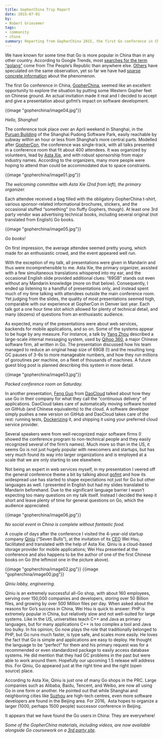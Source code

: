 ```yaml
---
title: GopherChina Trip Report
date: 2015-07-01
by:
- Robert Griesemer
tags:
- community
- china
summary: Reporting from GopherChina 2015, the first Go conference in China.
---
```



We have known for some time that Go is more popular in China than in any other
country.
According to Google Trends, most [searches for the term “golang”](https://www.google.com/trends/explore#q=golang) come from The People’s Republic than anywhere else.
[Others](http://herman.asia/why-is-go-popular-in-china) have speculated on
the same observation, yet so far we have had
[sparse concrete information](https://news.ycombinator.com/item?id=8872400)
about the phenomenon.

The first Go conference in China, [GopherChina](http://gopherchina.org/),
seemed like an excellent opportunity to explore the situation by putting some
Western Gopher feet on Chinese ground. An actual invitation made it real and I
decided to accept and give a presentation about gofmt’s impact on software
development.

{{image "gopherchina/image04.jpg"}}

_Hello, Shanghai!_

The conference took place over an April weekend in Shanghai, in the
[Puruan Building](https://www.google.com/maps/place/Puruan+Bldg,+Pudong,+Shanghai,+China)
of the Shanghai Pudong Software Park, easily reachable by subway within an hour
or less from Shanghai’s more central parts.
Modelled after [GopherCon](http://www.gophercon.com), the conference was
single-track, with all talks presented in a conference room that fit about 400
attendees.
It was organized by volunteers, lead by [Asta Xie](https://github.com/astaxie),
and with robust sponsorship from major industry names. According to the
organizers, many more people were hoping to attend than could be accommodated
due to space constraints.

{{image "gopherchina/image01.jpg"}}

_The welcoming committee with Asta Xie (2nd from left), the primary organizer._

Each attendee received a bag filled with the obligatory GopherChina t-shirt,
various sponsor-related informational brochures, stickers, and the occasional
stuffed “something” (no fluffy Gophers, though). At least one 3rd party vendor
was advertising technical books, including several original (not translated
from English) Go books.

{{image "gopherchina/image05.jpg"}}

_Go books!_

On first impression, the average attendee seemed pretty young, which made for
an enthusiastic crowd, and the event appeared well run.

With the exception of my talk, all presentations were given in Mandarin and
thus were incomprehensible to me. Asta Xie, the primary organizer, assisted
with a few simultaneous translations whispered into my ear, and the occasional
English slide provided additional clues: “69GB” stands out even without any
Mandarin knowledge (more on that below). Consequently, I ended up listening to
a handful of presentations only, and instead spent much of my time talking with
attendees outside the main conference room. Yet judging from the slides, the
quality of most presentations seemed high, comparable with our experience at
GopherCon in Denver last year. Each talk got a one hour time slot which allowed
for plenty of technical detail, and many (dozens) of questions from an
enthusiastic audience.

As expected, many of the presentations were about web services, backends for
mobile applications, and so on. Some of the systems appear to be huge by any
measure.
For instance, a talk by [Yang Zhou](http://gopherchina.org/user/zhouyang)
described a large-scale internal messaging system, used by
[Qihoo 360](http://www.360.cn/), a major Chinese software firm, all written
in Go. The presentation discussed how his team managed to reduce an original
heap size of 69GB (!) and the resulting long GC pauses of 3-6s to more
manageable numbers, and how they run millions of goroutines per machine, on a
fleet of thousands of machines. A future guest blog post is planned describing
this system in more detail.

{{image "gopherchina/image03.jpg"}}

_Packed conference room on Saturday._

In another presentation, [Feng Guo](http://gopherchina.org/user/guofeng) from
[DaoCloud](https://www.daocloud.io/) talked about how they use Go in their
company for what they call the “continuous delivery” of applications. DaoCloud
takes care of automatically moving software hosted on GitHub (and Chinese
equivalents) to the cloud. A software developer simply pushes a new version on
GitHub and DaoCloud takes care of the rest: running tests,
[Dockerizing](https://www.docker.com/) it, and shipping it using your
preferred cloud service provider.

Several speakers were from well-recognized major software firms (I showed the
conference program to non-technical people and they easily recognized several
of the firm’s names). Much more so than in the US, it seems Go is not just
hugely popular with newcomers and startups, but has very much found its way
into larger organizations and is employed at a scale that we are only starting
to see elsewhere.

Not being an expert in web services myself, in my presentation I veered off the
general conference theme a bit by talking about
[gofmt](/cmd/gofmt/) and how its widespread use has started
to shape expectations not just for Go but other languages as well.
I presented in English but had my slides translated to Mandarin beforehand. Due
to the significant language barrier I wasn’t expecting too many questions on my
talk itself.
Instead I decided the keep it short and leave plenty of time for general
questions on Go, which the audience appreciated.

{{image "gopherchina/image06.jpg"}}

_No social event in China is complete without fantastic food._

A couple of days after the conference I visited the 4-year-old startup company
[Qiniu](http://www.qiniu.com/) (“Seven Bulls”), at the invitation of its
[CEO](http://gopherchina.org/user/xushiwei) Wei Hsu, facilitated and
translated with the help of Asta Xie. Qiniu is a cloud-based storage provider
for mobile applications; Wei Hsu presented at the conference and also happens
to be the author of one of the first Chinese books on Go (the leftmost one in
the picture above).

{{image "gopherchina/image02.jpg"}}
{{image "gopherchina/image00.jpg"}}

_Qiniu lobby, engineering._

Qiniu is an extremely successful all-Go shop, with about 160 employees, serving
over 150,000 companies and developers, storing over 50 Billion files, and
growing by over 500 Million files per day. When asked about the reasons for
Go’s success in China, Wei Hsu is quick to answer: PHP is extremely popular in
China, but relatively slow and not well-suited for large systems. Like in the
US, universities teach C++ and Java as primary languages, but for many
applications C++ is too complex a tool and Java too bulky. In his opinion, Go
now plays the role that traditionally belonged to PHP, but Go runs much faster,
is type safe, and scales more easily. He loves the fact that Go is simple and
applications are easy to deploy. He thought the language to be “perfect” for
them and his primary request was for a recommended or even standardized package
to easily access database systems. He did mention that they had GC problems in
the past but were able to work around them. Hopefully our upcoming 1.5 release
will address this. For Qiniu, Go appeared just at the right time and the right
(open source) place.

According to Asta Xie, Qiniu is just one of many Go shops in the PRC. Large
companies such as Alibaba, Baidu, Tencent, and Weibo, are now all using Go in
one form or another. He pointed out that while Shanghai and neighboring cities
like [Suzhou](https://www.google.com/maps/place/Suzhou,+Jiangsu,+China) are
high-tech centres, even more software developers are found in the Beijing area.
For 2016,  Asta hopes to organize a larger (1000, perhaps 1500 people)
successor conference in Beijing.

It appears that we have found the Go users in China: They are everywhere!

_Some of the GopherChina materials, including videos, are now available alongside Go coursework on a_ [_3rd party site_](http://www.imooc.com/view/407).
